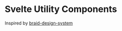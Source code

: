 # Svelte Utility Components

Inspired by [braid-design-system](https://github.com/seek-oss/braid-design-system)